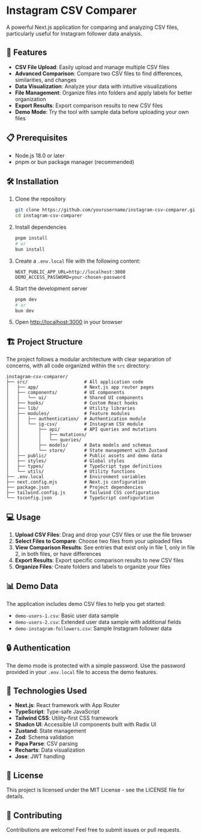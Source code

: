 # Instagram CSV Comparer

A powerful Next.js application for comparing and analyzing CSV files, particularly useful for Instagram follower data analysis.

## 🚀 Features

- **CSV File Upload**: Easily upload and manage multiple CSV files
- **Advanced Comparison**: Compare two CSV files to find differences, similarities, and changes
- **Data Visualization**: Analyze your data with intuitive visualizations
- **File Management**: Organize files into folders and apply labels for better organization
- **Export Results**: Export comparison results to new CSV files
- **Demo Mode**: Try the tool with sample data before uploading your own files

## 📋 Prerequisites

- Node.js 18.0 or later
- pnpm or bun package manager (recommended)

## 🛠️ Installation

1. Clone the repository
   ```bash
   git clone https://github.com/yourusername/instagram-csv-comparer.git
   cd instagram-csv-comparer
   ```

2. Install dependencies
   ```bash
   pnpm install
   # or
   bun install
   ```

3. Create a `.env.local` file with the following content:
   ```
   NEXT_PUBLIC_APP_URL=http://localhost:3000
   DEMO_ACCESS_PASSWORD=your-chosen-password
   ```

4. Start the development server
   ```bash
   pnpm dev
   # or
   bun dev
   ```

5. Open [http://localhost:3000](http://localhost:3000) in your browser

## 🏗️ Project Structure

The project follows a modular architecture with clear separation of concerns, with all code organized within the `src` directory:

```
instagram-csv-comparer/
├── src/                     # All application code
│   ├── app/                 # Next.js app router pages
│   ├── components/          # UI components
│   │   └── ui/              # Shared UI components
│   ├── hooks/               # Custom React hooks
│   ├── lib/                 # Utility libraries
│   ├── modules/             # Feature modules
│   │   ├── authentication/  # Authentication module
│   │   └── ig-csv/          # Instagram CSV module
│   │       ├── api/         # API queries and mutations
│   │       │   ├── mutations/
│   │       │   └── queries/
│   │       ├── models/      # Data models and schemas
│   │       └── store/       # State management with Zustand
│   ├── public/              # Public assets and demo data
│   ├── styles/              # Global styles
│   ├── types/               # TypeScript type definitions
│   └── utils/               # Utility functions
├── .env.local               # Environment variables
├── next.config.mjs          # Next.js configuration
├── package.json             # Project dependencies
├── tailwind.config.js       # Tailwind CSS configuration
└── tsconfig.json            # TypeScript configuration
```

## 💻 Usage

1. **Upload CSV Files**: Drag and drop your CSV files or use the file browser
2. **Select Files to Compare**: Choose two files from your uploaded files
3. **View Comparison Results**: See entries that exist only in file 1, only in file 2, in both files, or have differences
4. **Export Results**: Export specific comparison results to new CSV files
5. **Organize Files**: Create folders and labels to organize your files

## 📊 Demo Data

The application includes demo CSV files to help you get started:

- `demo-users-1.csv`: Basic user data sample
- `demo-users-2.csv`: Extended user data sample with additional fields
- `demo-instagram-followers.csv`: Sample Instagram follower data

## 🔒 Authentication

The demo mode is protected with a simple password. Use the password provided in your `.env.local` file to access the demo features.

## 🔧 Technologies Used

- **Next.js**: React framework with App Router
- **TypeScript**: Type-safe JavaScript
- **Tailwind CSS**: Utility-first CSS framework
- **Shadcn UI**: Accessible UI components built with Radix UI
- **Zustand**: State management
- **Zod**: Schema validation
- **Papa Parse**: CSV parsing
- **Recharts**: Data visualization
- **Jose**: JWT handling

## 📄 License

This project is licensed under the MIT License - see the LICENSE file for details.

## 🤝 Contributing

Contributions are welcome! Feel free to submit issues or pull requests. 
